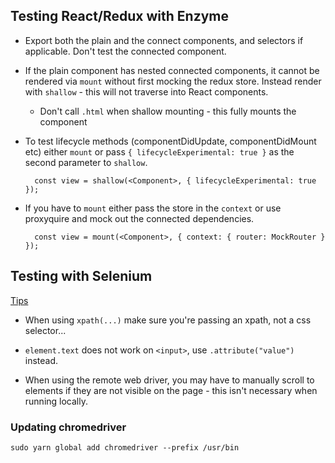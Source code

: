 ## Testing React/Redux with Enzyme

- Export both the plain and the connect components, and selectors if applicable. Don't test the connected component.

- If the plain component has nested connected components, it cannot be rendered via `mount` without first mocking the
 redux store. Instead render with `shallow` - this will not traverse into React components.
	- Don't call `.html` when shallow mounting - this fully mounts the component

- To test lifecycle methods (componentDidUpdate, componentDidMount etc) either `mount` or pass
 `{ lifecycleExperimental: true }` as the second parameter to `shallow`.

		const view = shallow(<Component>, { lifecycleExperimental: true });

- If you have to `mount` either pass the store in the `context` or use proxyquire and mock out the connected dependencies.

		const view = mount(<Component>, { context: { router: MockRouter } });
		
## Testing with Selenium

[Tips](http://elementalselenium.com/tips)

- When using `xpath(...)` make sure you're passing an xpath, not a css selector...

- `element.text` does not work on `<input>`, use `.attribute("value")` instead.

- When using the remote web driver, you may have to manually scroll to elements if they are not visible on the page -
 this isn't necessary when running locally.
 
 ### Updating chromedriver
 	sudo yarn global add chromedriver --prefix /usr/bin
 
